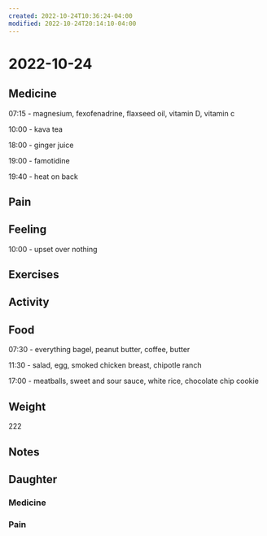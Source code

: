 ```yaml
---
created: 2022-10-24T10:36:24-04:00
modified: 2022-10-24T20:14:10-04:00
---
```


# 2022-10-24

## Medicine

07:15 - magnesium, fexofenadrine, flaxseed oil, vitamin D, vitamin c

10:00 - kava tea

18:00 - ginger juice

19:00 - famotidine 

19:40 - heat on back

## Pain


## Feeling

10:00 - upset over nothing

## Exercises


## Activity


## Food

07:30 - everything bagel, peanut butter, coffee, butter 

11:30 - salad, egg, smoked chicken breast, chipotle ranch

17:00 - meatballs, sweet and sour sauce, white rice, chocolate chip cookie 

## Weight

222

## Notes

## Daughter


### Medicine


### Pain
